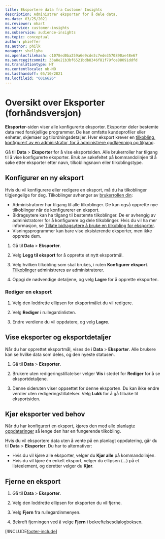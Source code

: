 ```yaml
---
title: Eksportere data fra Customer Insights
description: Administrer eksporter for å dele data.
ms.date: 03/25/2021
ms.reviewer: mhart
ms.service: customer-insights
ms.subservice: audience-insights
ms.topic: conceptual
author: pkieffer
ms.author: philk
manager: shellyha
ms.openlocfilehash: c1078ed0ba259a6e9cde3c7ede3570890ae48e67
ms.sourcegitcommit: 33a8e21b3bf6521bdb8346f81f79fce88091ddfd
ms.translationtype: HT
ms.contentlocale: nb-NO
ms.lasthandoff: 05/10/2021
ms.locfileid: "6016626"
---
```

# <a name="exports-preview-overview"></a>Oversikt over Eksporter (forhåndsversjon)

**Eksporter**-siden viser alle konfigurerte eksporter. Eksporter deler bestemte data med forskjellige programmer. De kan omfatte kundeprofiler eller enheter, skjemaer og tilordningsdetaljer. Hver eksport krever en [tilkobling, konfigurert av en administrator, for å administrere godkjenning og tilgang](connections.md).

Gå til **Data** > **Eksporter** for å vise eksportsiden. Alle brukerroller har tilgang til å vise konfigurerte eksporter. Bruk av søkefeltet på kommandolinjen til å søke etter eksporter etter navn, tilkoblingsnavn eller tilkoblingstype.

## <a name="set-up-a-new-export"></a>Konfigurer en ny eksport

Hvis du vil konfigurere eller redigere en eksport, må du ha tilkoblinger tilgjengelige for deg. Tilkoblinger avhenger av [brukerrollen din](permissions.md):
- Administratorer har tilgang til alle tilkoblinger. De kan også opprette nye tilkoblinger når de konfigurerer en eksport.
- Bidragsytere kan ha tilgang til bestemte tilkoblinger. De er avhengig av administratorer for å konfigurere og dele tilkoblinger. Hvis du vil ha mer informasjon, se [Tillate bidragsytere å bruke en tilkobling for eksporter](connections.md#allow-contributors-to-use-a-connection-for-exports).
- Visningsprogrammer kan bare vise eksisterende eksporter, men ikke opprette dem.

1. Gå til **Data** > **Eksporter**.

1. Velg **Legg til eksport** for å opprette et nytt eksportmål.

1. Velg hvilken tilkobling som skal brukes, i ruten **Konfigurer eksport**. [Tilkoblinger](connections.md) administreres av administratorer. 

1. Oppgi de nødvendige detaljene, og velg **Lagre** for å opprette eksporten.

### <a name="edit-an-export"></a>Rediger en eksport

1. Velg den loddrette ellipsen for eksportmålet du vil redigere.

1. Velg **Rediger** i rullegardinlisten.

1. Endre verdiene du vil oppdatere, og velg **Lagre**.

## <a name="view-exports-and-export-details"></a>Vise eksporter og eksportdetaljer

Når du har opprettet eksportmål, vises de i **Data** > **Eksporter**. Alle brukere kan se hvilke data som deles, og den nyeste statusen.

1. Gå til **Data** > **Eksporter**.

1. Brukere uten redigeringstillatelser velger **Vis** i stedet for **Rediger** for å se eksportdetaljene.

1. Denne sideruten viser oppsettet for denne eksporten. Du kan ikke endre verdier uten redigeringstillatelser. Velg **Lukk** for å gå tilbake til eksportsiden.

## <a name="run-exports-on-demand"></a>Kjør eksporter ved behov

Når du har konfigurert en eksport, kjøres den med alle [planlagte oppdateringer](system.md#schedule-tab) så lenge den har en fungerende tilkobling.

Hvis du vil eksportere data uten å vente på en planlagt oppdatering, går du til **Data** > **Eksporter**. Du har to alternativer:

- Hvis du vil kjøre alle eksporter, velger du **Kjør alle** på kommandolinjen. 
- Hvis du vil kjøre én enkelt eksport, velger du ellipsen (...) på et listeelement, og deretter velger du **Kjør**.

## <a name="remove-an-export"></a>Fjerne en eksport

1. Gå til **Data** > **Eksporter**.

1. Velg den loddrette ellipsen for eksporten du vil fjerne.

1. Velg **Fjern** fra rullegardinmenyen.

1. Bekreft fjerningen ved å velge **Fjern** i bekreftelsesdialogboksen.


[!INCLUDE[footer-include](../includes/footer-banner.md)]
